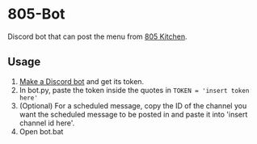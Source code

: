 # 805-Bot
Discord bot that can post the menu from [805 Kitchen](https://menus.calpolycorporation.org/805kitchen/).
## Usage
1. [Make a Discord bot](http://discordapp.com/developers/applications/me) and get its token.
1. In bot.py, paste the token inside the quotes in `TOKEN = 'insert token here'`
1. (Optional) For a scheduled message, copy the ID of the channel you want the scheduled message to be posted in and paste it into 'insert channel id here'.
1. Open bot.bat
